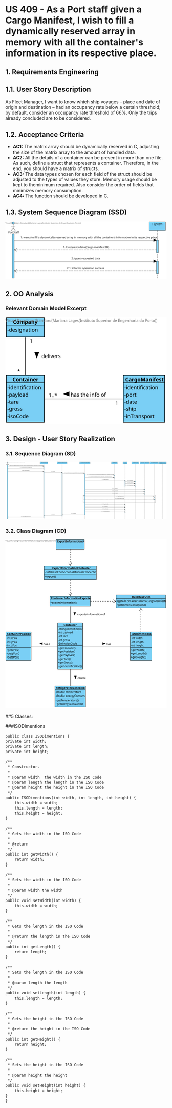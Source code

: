 # US 409 -  As a Port staff given a Cargo Manifest, I wish to fill a dynamically reserved array in memory with all the container's information in its respective place.

## 1. Requirements Engineering

## 1.1. User Story Description

As Fleet Manager, I want to know which ship voyages – place and date of origin
and destination – had an occupancy rate below a certain threshold; by default, consider an
occupancy rate threshold of 66%. Only the trips already concluded are to be considered.



## 1.2. Acceptance Criteria

* **AC1:** The matrix array should be dynamically reserved in C, adjusting the size of the matrix array to the amount of handled data.
* **AC2:**  All the details of a container can be present in more than one file. As  such, define a struct that represents a container. Therefore, in the end,  you should have a matrix of structs.
* **AC3:** The data types chosen for each field of the struct should be adjusted to  the types of values they store. Memory usage should be kept to theminimum required. Also consider the order of fields that minimizes  memory consumption.
* **AC4:** The function should be developed in C.



## 1.3. System Sequence Diagram (SSD)

![US404_SSD](US409_SSD.svg)

## 2. OO Analysis

### Relevant Domain Model Excerpt

![US404_MD](US409_DM.svg)

## 3. Design - User Story Realization

### 3.1. Sequence Diagram (SD)

![US401_SD](US409_SD.svg)

### 3.2. Class Diagram (CD)

![US401_CD](US409_CD.svg)



##5 Classes:

###ISODimentions
    
    public class ISODimentions {
    private int width;
    private int length;
    private int height;

    /**
     * Constructor.
     *
     * @param width  the width in the ISO Code
     * @param length the length in the ISO Code
     * @param height the height in the ISO Code
     */
    public ISODimentions(int width, int length, int height) {
        this.width = width;
        this.length = length;
        this.height = height;
    }

    /**
     * Gets the width in the ISO Code
     *
     * @return
     */
    public int getWidth() {
        return width;
    }

    /**
     * Sets the width in the ISO Code
     *
     * @param width the width
     */
    public void setWidth(int width) {
        this.width = width;
    }

    /**
     * Gets the length in the ISO Code
     *
     * @return the length in the ISO Code
     */
    public int getLength() {
        return length;
    }

    /**
     * Sets the length in the ISO Code
     *
     * @param length the length
     */
    public void setLength(int length) {
        this.length = length;
    }

    /**
     * Gets the height in the ISO Code
     *
     * @return the height in the ISO Code
     */
    public int getHeight() {
        return height;
    }

    /**
     * Sets the height in the ISO Code
     *
     * @param height the height
     */
    public void setHeight(int height) {
        this.height = height;
    }
    }